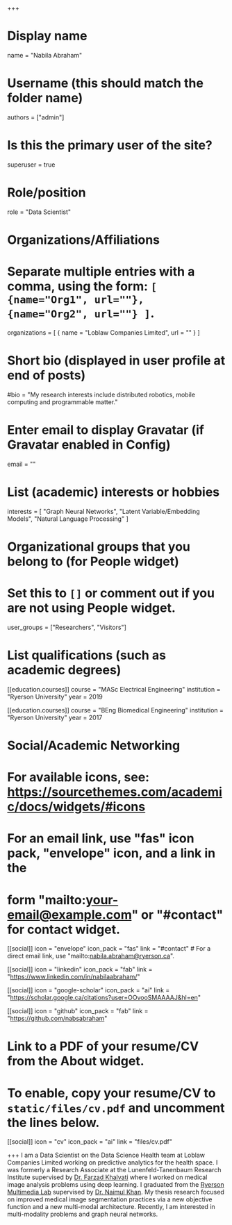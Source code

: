 +++
# Display name
name = "Nabila Abraham"

# Username (this should match the folder name)
authors = ["admin"]

# Is this the primary user of the site?
superuser = true

# Role/position
role = "Data Scientist"

# Organizations/Affiliations
#   Separate multiple entries with a comma, using the form: `[ {name="Org1", url=""}, {name="Org2", url=""} ]`.
organizations = [ { name = "Loblaw Companies Limited", url = "" } ]

# Short bio (displayed in user profile at end of posts)
#bio = "My research interests include distributed robotics, mobile computing and programmable matter."

# Enter email to display Gravatar (if Gravatar enabled in Config)
email = ""

# List (academic) interests or hobbies
interests = [
  "Graph Neural Networks",
  "Latent Variable/Embedding Models",
  "Natural Language Processing"
]

# Organizational groups that you belong to (for People widget)
#   Set this to `[]` or comment out if you are not using People widget.
user_groups = ["Researchers", "Visitors"]

# List qualifications (such as academic degrees)
[[education.courses]]
  course = "MASc Electrical Engineering"
  institution = "Ryerson University"
  year = 2019

[[education.courses]]
  course = "BEng Biomedical Engineering"
  institution = "Ryerson University"
  year = 2017

# Social/Academic Networking
# For available icons, see: https://sourcethemes.com/academic/docs/widgets/#icons
#   For an email link, use "fas" icon pack, "envelope" icon, and a link in the
#   form "mailto:your-email@example.com" or "#contact" for contact widget.

[[social]]
  icon = "envelope"
  icon_pack = "fas"
  link = "#contact"  # For a direct email link, use "mailto:nabila.abraham@ryerson.ca".

[[social]]
  icon = "linkedin"
  icon_pack = "fab"
  link = "https://www.linkedin.com/in/nabilaabraham/"

[[social]]
  icon = "google-scholar"
  icon_pack = "ai"
  link = "https://scholar.google.ca/citations?user=OOvooSMAAAAJ&hl=en"

[[social]]
  icon = "github"
  icon_pack = "fab"
  link = "https://github.com/nabsabraham"

# Link to a PDF of your resume/CV from the About widget.
# To enable, copy your resume/CV to `static/files/cv.pdf` and uncomment the lines below.
 [[social]]
   icon = "cv"
   icon_pack = "ai"
   link = "files/cv.pdf"

+++
I am a Data Scientist on the Data Science Health team at Loblaw Companies Limited working on predictive analytics for the health space. I was formerly a Research Associate at the Lunenfeld-Tanenbaum Research Institute supervised by [Dr. Farzad Khalvati](https://sites.google.com/site/farzadkhalvati/) where I worked on medical image analysis problems using deep learning. I graduated from the [Ryerson Multimedia Lab](https://www.ryerson.ca/multimedia-research-laboratory/) supervised by [Dr. Naimul Khan](https://www.ee.ryerson.ca/people/NKhan.html). My thesis research focused on improved medical image segmentation practices via a new objective function and a new multi-modal architecture. Recently, I am interested in multi-modality problems and graph neural networks. 